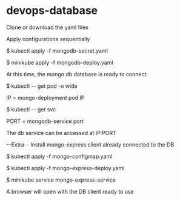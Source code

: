 # devops-database

Clone or download the yaml files

Apply configurations sequentially

$ kubectl apply -f mongodb-secret.yaml

$ minikube apply -f mongodb-deploy.yaml

At this time, the mongo db database is ready to connect.

$ kubectl -- get pod -o wide

IP = mongo-deployment pod IP

$ kubectl -- get svc

PORT = mongodb-service port

The db service can be accessed at IP:PORT

--Extra--
Install mongo-express client already connected to the DB

$ kubectl apply -f mongo-configmap.yaml

$ kubectl apply -f mongo-express-deploy.yaml

$ minikube service mongo-express-service

A browser will open with the DB client ready to use
